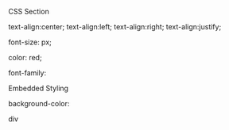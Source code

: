 CSS Section

text-align:center;
text-align:left;
text-align:right;
text-align:justify;

font-size: px;

color: red;

font-family:

Embedded Styling

background-color:

div